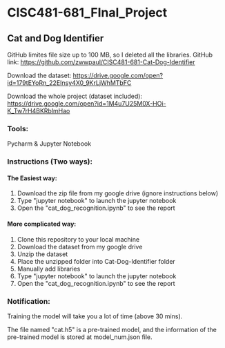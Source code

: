 # CISC481-681_FInal_Project
## Cat and Dog Identifier
GitHub limites file size up to 100 MB, so I deleted all the libraries.
GitHub link:
https://github.com/zwwpaul/CISC481-681-Cat-Dog-Identifier

Download the dataset:
https://drive.google.com/open?id=179tEYoRn_22EInsy4X0_9KrLjWhMTbFC

Download the whole project (dataset included):
https://drive.google.com/open?id=1M4u7U25M0X-HOi-K_Tw7rH4BKRblmHao

### Tools:
Pycharm & Jupyter Notebook

### Instructions (Two ways):

#### The Easiest way:
1. Download the zip file from my google drive (ignore instructions below)
2. Type "jupyter notebook" to launch the jupyter notebook
3. Open the "cat_dog_recognition.ipynb" to see the report

#### More complicated way:
1. Clone this repository to your local machine
2. Download the dataset from my google drive
3. Unzip the dataset
4. Place the unzipped folder into Cat-Dog-Identifier folder
5. Manually add libraries
6. Type "jupyter notebook" to launch the jupyter notebook
7. Open the "cat_dog_recognition.ipynb" to see the report

### Notification:
Training the model will take you a lot of time (above 30 mins).

The file named "cat.h5" is a pre-trained model, and the information of the pre-trained model is stored at model_num.json file. 

